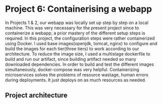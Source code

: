 # Project 6: Containerising a webapp
In Projects 1 & 2, our webapp was locally set up step by step on a local machine. This was very necessary for the present project since to containerize a webapp, a prior mastery of the different setup steps is required. In this project, the configuration steps were rather containerized using Docker. I used base images(openjdk, tomcat, nginx) to configure and build the images for each tier(three tiers) to work according to our architecture. To reduce the image size, I used a multistage dockerfile to build and run our artifact, since building artifact needed so many downloaded dependencies. In order to build and test the different images simultaneously, docker-compose was very helpful. Containerizing microservices solves the problems of resource wastage, human errors during deployments. It just deploys on as much resources as needed.

## Project architecture
![]()

